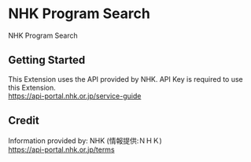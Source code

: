 # NHK Program Search

NHK Program Search

## Getting Started

This Extension uses the API provided by NHK. API Key is required to use this Extension.  
https://api-portal.nhk.or.jp/service-guide

## Credit

Information provided by: NHK (情報提供:ＮＨＫ)  
https://api-portal.nhk.or.jp/terms
